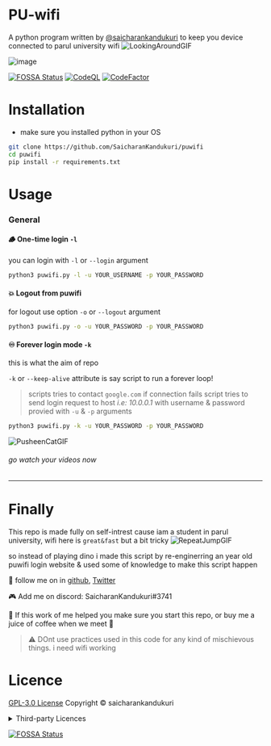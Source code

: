 # PU-wifi
A python program written by [@saicharankandukuri](https://github.com/SaicharanKandukuri/puwifi) to keep you device connected to parul university wifi
![LookingAroundGIF](https://user-images.githubusercontent.com/68287637/146674077-b5b823be-8146-4770-a2e7-7ced5a04843c.gif)

![image](https://user-images.githubusercontent.com/68287637/146674599-1568723d-6c70-49e8-8d71-1275ab3b169d.png)


[![FOSSA Status](https://app.fossa.com/api/projects/git%2Bgithub.com%2FSaicharanKandukuri%2Fpuwifi.svg?type=shield)](https://app.fossa.com/projects/git%2Bgithub.com%2FSaicharanKandukuri%2Fpuwifi?ref=badge_shield)
[![CodeQL](https://github.com/SaicharanKandukuri/puwifi/actions/workflows/codeql-analysis.yml/badge.svg)](https://github.com/SaicharanKandukuri/puwifi/actions/workflows/codeql-analysis.yml)
[![CodeFactor](https://www.codefactor.io/repository/github/saicharankandukuri/puwifi/badge)](https://www.codefactor.io/repository/github/saicharankandukuri/puwifi)

# Installation
- make sure you installed python in your OS
```bash
git clone https://github.com/SaicharanKandukuri/puwifi
cd puwifi
pip install -r requirements.txt
```
# Usage

### General
#### 🪵 One-time login `-l`
you can login with `-l` or `--login` argument
```cmd
python3 puwifi.py -l -u YOUR_USERNAME -p YOUR_PASSWORD
```
#### 💥 Logout from puwifi
for logout use option `-o` or `--logout` argument
```cmd
python3 puwifi.py -o -u YOUR_PASSWORD -p YOUR_PASSWORD 
```
<!--
> idk why logout requires username and password too! ( vunerability ? )
--> 

#### ♾️ Forever login mode `-k`
this is what the aim of repo

`-k` or `--keep-alive` attribute is say script to run a forever loop!
> scripts tries to contact `google.com` if connection fails script tries to send login request to host *i.e: 10.0.0.1* with username & password provied with `-u` & `-p` arguments
```cmd
python3 puwifi.py -k -u YOUR_PASSWORD -p YOUR_PASSWORD 
```

![PusheenCatGIF](https://user-images.githubusercontent.com/68287637/146673862-cdb4f86e-c55b-470e-aa3f-b98dd362c6fb.gif)
###### go watch your videos now
<hr>

# Finally
This repo is made fully on self-intrest cause iam a student in parul university, wifi here is `great&fast` but a bit tricky
![RepeatJumpGIF](https://user-images.githubusercontent.com/68287637/146674165-5d586b3c-dfce-41d7-8ebe-54917b27fb91.gif)

so instead of playing dino i made this script by re-enginerring an year old puwifi login website & used some of knowledge to make this script happen


🐣 follow me on in [github](https://github.com/SaicharanKandukuri), [Twitter](https://twitter.com/AtonZman1x1)

🎮 Add me on discord: SaicharanKandukuri#3741

🌟 If this work of me helped you make sure you start this repo, or buy me a juice of coffee when we meet 🥤


> ⚠️ DOnt use practices used in this code for any kind of mischievous things. i need wifi working

# Licence
[GPL-3.0 License](https://github.com/SaicharanKandukuri/puwifi/blob/main/LICENSE) Copyright ©️ saicharankandukuri 

<details>

  <summary> Third-party Licences </summary>
---

# 3rd-Party Software for [puwifi]()



The following 3rd-party software packages may be used by or distributed with **puwifi**.  Any information relevant to third-party vendors listed below are collected using common, reasonable means.


Date generated | Revision ID
:------------: | :----------:
12/01/21 | e9a24a7e5a62b8e9e16ec2dbcc6d3d23aabded34

---

## Dependencies

### [requests (2.26.0)](https://requests.readthedocs.io)

#### Declared Licenses

Apache-2.0

```

                                 Apache License
                           Version 2.0, January 2004
                        http://www.apache.org/licenses/

   TERMS AND CONDITIONS FOR USE, REPRODUCTION, AND DISTRIBUTION

   1. Definitions.

      "License" shall mean the terms and conditions for use, reproduction,
      and distribution as defined by Sections 1 through 9 of this document.

      "Licensor" shall mean the copyright owner or entity authorized by
      the copyright owner that is granting the License.

      "Legal Entity" shall mean the union of the acting entity and all
      other entities that control, are controlled by, or are under common
      control with that entity. For the purposes of this definition,
      "control" means (i) the power, direct or indirect, to cause the
      direction or management of such entity, whether by contract or
      otherwise, or (ii) ownership of fifty percent (50%) or more of the
      outstanding shares, or (iii) beneficial ownership of such entity.

      "You" (or "Your") shall mean an individual or Legal Entity
      exercising permissions granted by this License.

      "Source" form shall mean the preferred form for making modifications,
      including but not limited to software source code, documentation
      source, and configuration files.

      "Object" form shall mean any form resulting from mechanical
      transformation or translation of a Source form, including but
      not limited to compiled object code, generated documentation,
      and conversions to other media types.

      "Work" shall mean the work of authorship, whether in Source or
      Object form, made available under the License, as indicated by a
      copyright notice that is included in or attached to the work
      (an example is provided in the Appendix below).

      "Derivative Works" shall mean any work, whether in Source or Object
      form, that is based on (or derived from) the Work and for which the
      editorial revisions, annotations, elaborations, or other modifications
      represent, as a whole, an original work of authorship. For the purposes
      of this License, Derivative Works shall not include works that remain
      separable from, or merely link (or bind by name) to the interfaces of,
      the Work and Derivative Works thereof.

      "Contribution" shall mean any work of authorship, including
      the original version of the Work and any modifications or additions
      to that Work or Derivative Works thereof, that is intentionally
      submitted to Licensor for inclusion in the Work by the copyright owner
      or by an individual or Legal Entity authorized to submit on behalf of
      the copyright owner. For the purposes of this definition, "submitted"
      means any form of electronic, verbal, or written communication sent
      to the Licensor or its representatives, including but not limited to
      communication on electronic mailing lists, source code control systems,
      and issue tracking systems that are managed by, or on behalf of, the
      Licensor for the purpose of discussing and improving the Work, but
      excluding communication that is conspicuously marked or otherwise
      designated in writing by the copyright owner as "Not a Contribution."

      "Contributor" shall mean Licensor and any individual or Legal Entity
      on behalf of whom a Contribution has been received by Licensor and
      subsequently incorporated within the Work.

   2. Grant of Copyright License. Subject to the terms and conditions of
      this License, each Contributor hereby grants to You a perpetual,
      worldwide, non-exclusive, no-charge, royalty-free, irrevocable
      copyright license to reproduce, prepare Derivative Works of,
      publicly display, publicly perform, sublicense, and distribute the
      Work and such Derivative Works in Source or Object form.

   3. Grant of Patent License. Subject to the terms and conditions of
      this License, each Contributor hereby grants to You a perpetual,
      worldwide, non-exclusive, no-charge, royalty-free, irrevocable
      (except as stated in this section) patent license to make, have made,
      use, offer to sell, sell, import, and otherwise transfer the Work,
      where such license applies only to those patent claims licensable
      by such Contributor that are necessarily infringed by their
      Contribution(s) alone or by combination of their Contribution(s)
      with the Work to which such Contribution(s) was submitted. If You
      institute patent litigation against any entity (including a
      cross-claim or counterclaim in a lawsuit) alleging that the Work
      or a Contribution incorporated within the Work constitutes direct
      or contributory patent infringement, then any patent licenses
      granted to You under this License for that Work shall terminate
      as of the date such litigation is filed.

   4. Redistribution. You may reproduce and distribute copies of the
      Work or Derivative Works thereof in any medium, with or without
      modifications, and in Source or Object form, provided that You
      meet the following conditions:

      (a) You must give any other recipients of the Work or
          Derivative Works a copy of this License; and

      (b) You must cause any modified files to carry prominent notices
          stating that You changed the files; and

      (c) You must retain, in the Source form of any Derivative Works
          that You distribute, all copyright, patent, trademark, and
          attribution notices from the Source form of the Work,
          excluding those notices that do not pertain to any part of
          the Derivative Works; and

      (d) If the Work includes a "NOTICE" text file as part of its
          distribution, then any Derivative Works that You distribute must
          include a readable copy of the attribution notices contained
          within such NOTICE file, excluding those notices that do not
          pertain to any part of the Derivative Works, in at least one
          of the following places: within a NOTICE text file distributed
          as part of the Derivative Works; within the Source form or
          documentation, if provided along with the Derivative Works; or,
          within a display generated by the Derivative Works, if and
          wherever such third-party notices normally appear. The contents
          of the NOTICE file are for informational purposes only and
          do not modify the License. You may add Your own attribution
          notices within Derivative Works that You distribute, alongside
          or as an addendum to the NOTICE text from the Work, provided
          that such additional attribution notices cannot be construed
          as modifying the License.

      You may add Your own copyright statement to Your modifications and
      may provide additional or different license terms and conditions
      for use, reproduction, or distribution of Your modifications, or
      for any such Derivative Works as a whole, provided Your use,
      reproduction, and distribution of the Work otherwise complies with
      the conditions stated in this License.

   5. Submission of Contributions. Unless You explicitly state otherwise,
      any Contribution intentionally submitted for inclusion in the Work
      by You to the Licensor shall be under the terms and conditions of
      this License, without any additional terms or conditions.
      Notwithstanding the above, nothing herein shall supersede or modify
      the terms of any separate license agreement you may have executed
      with Licensor regarding such Contributions.

   6. Trademarks. This License does not grant permission to use the trade
      names, trademarks, service marks, or product names of the Licensor,
      except as required for reasonable and customary use in describing the
      origin of the Work and reproducing the content of the NOTICE file.

   7. Disclaimer of Warranty. Unless required by applicable law or
      agreed to in writing, Licensor provides the Work (and each
      Contributor provides its Contributions) on an "AS IS" BASIS,
      WITHOUT WARRANTIES OR CONDITIONS OF ANY KIND, either express or
      implied, including, without limitation, any warranties or conditions
      of TITLE, NON-INFRINGEMENT, MERCHANTABILITY, or FITNESS FOR A
      PARTICULAR PURPOSE. You are solely responsible for determining the
      appropriateness of using or redistributing the Work and assume any
      risks associated with Your exercise of permissions under this License.

   8. Limitation of Liability. In no event and under no legal theory,
      whether in tort (including negligence), contract, or otherwise,
      unless required by applicable law (such as deliberate and grossly
      negligent acts) or agreed to in writing, shall any Contributor be
      liable to You for damages, including any direct, indirect, special,
      incidental, or consequential damages of any character arising as a
      result of this License or out of the use or inability to use the
      Work (including but not limited to damages for loss of goodwill,
      work stoppage, computer failure or malfunction, or any and all
      other commercial damages or losses), even if such Contributor
      has been advised of the possibility of such damages.

   9. Accepting Warranty or Additional Liability. While redistributing
      the Work or Derivative Works thereof, You may choose to offer,
      and charge a fee for, acceptance of support, warranty, indemnity,
      or other liability obligations and/or rights consistent with this
      License. However, in accepting such obligations, You may act only
      on Your own behalf and on Your sole responsibility, not on behalf
      of any other Contributor, and only if You agree to indemnify,
      defend, and hold each Contributor harmless for any liability
      incurred by, or claims asserted against, such Contributor by reason
      of your accepting any such warranty or additional liability.

```

#### Other Licenses

MIT

```
Copyright (c) 2021, requests Contributors
Permission is hereby granted, free of charge, to any person obtaining a copy
of this software and associated documentation files (the "Software"), to deal
in the Software without restriction, including without limitation the rights
to use, copy, modify, merge, publish, distribute, sublicense, and/or sell
copies of the Software, and to permit persons to whom the Software is
furnished to do so, subject to the following conditions:

The above copyright notice and this permission notice shall be included in all
copies or substantial portions of the Software.

THE SOFTWARE IS PROVIDED "AS IS", WITHOUT WARRANTY OF ANY KIND, EXPRESS OR
IMPLIED, INCLUDING BUT NOT LIMITED TO THE WARRANTIES OF MERCHANTABILITY,
FITNESS FOR A PARTICULAR PURPOSE AND NONINFRINGEMENT. IN NO EVENT SHALL THE
AUTHORS OR COPYRIGHT HOLDERS BE LIABLE FOR ANY CLAIM, DAMAGES OR OTHER
LIABILITY, WHETHER IN AN ACTION OF CONTRACT, TORT OR OTHERWISE, ARISING FROM,
OUT OF OR IN CONNECTION WITH THE SOFTWARE OR THE USE OR OTHER DEALINGS IN THE
SOFTWARE.
```

---

### [rich (10.15.1)](https://github.com/willmcgugan/rich)

#### Declared Licenses

MIT

```
Copyright (c) 2020 Will McGugan

Permission is hereby granted, free of charge, to any person obtaining a copy
of this software and associated documentation files (the "Software"), to deal
in the Software without restriction, including without limitation the rights
to use, copy, modify, merge, publish, distribute, sublicense, and/or sell
copies of the Software, and to permit persons to whom the Software is
furnished to do so, subject to the following conditions:

The above copyright notice and this permission notice shall be included in all
copies or substantial portions of the Software.

THE SOFTWARE IS PROVIDED "AS IS", WITHOUT WARRANTY OF ANY KIND, EXPRESS OR
IMPLIED, INCLUDING BUT NOT LIMITED TO THE WARRANTIES OF MERCHANTABILITY,
FITNESS FOR A PARTICULAR PURPOSE AND NONINFRINGEMENT. IN NO EVENT SHALL THE
AUTHORS OR COPYRIGHT HOLDERS BE LIABLE FOR ANY CLAIM, DAMAGES OR OTHER
LIABILITY, WHETHER IN AN ACTION OF CONTRACT, TORT OR OTHERWISE, ARISING FROM,
OUT OF OR IN CONNECTION WITH THE SOFTWARE OR THE USE OR OTHER DEALINGS IN THE
SOFTWARE.

```

#### Other Licenses

---

[fossa]: # "Do not touch the comments below"
[fossa]: # "==depsig=e3b0c44298fc1c149afbf4c8996fb92427ae41e4649b934ca495991b7852b855=="

</details>

[![FOSSA Status](https://app.fossa.com/api/projects/git%2Bgithub.com%2FSaicharanKandukuri%2Fpuwifi.svg?type=large)](https://app.fossa.com/projects/git%2Bgithub.com%2FSaicharanKandukuri%2Fpuwifi?ref=badge_large)

